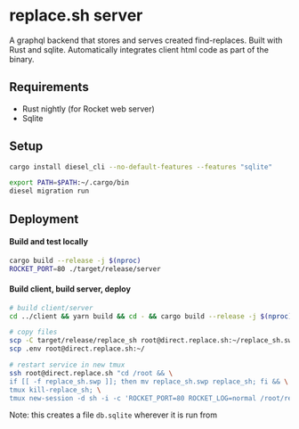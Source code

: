 # replace.sh server
A graphql backend that stores and serves created find-replaces. Built with Rust and sqlite. Automatically integrates client html code as part of the binary.

## Requirements

- Rust nightly (for Rocket web server)
- Sqlite

## Setup

```bash
cargo install diesel_cli --no-default-features --features "sqlite"

export PATH=$PATH:~/.cargo/bin
diesel migration run
```

## Deployment

#### Build and test locally
```bash
cargo build --release -j $(nproc)
ROCKET_PORT=80 ./target/release/server
```

#### Build client, build server, deploy
```bash
# build client/server
cd ../client && yarn build && cd - && cargo build --release -j $(nproc)

# copy files
scp -C target/release/replace_sh root@direct.replace.sh:~/replace_sh.swp
scp .env root@direct.replace.sh:~/

# restart service in new tmux
ssh root@direct.replace.sh "cd /root && \
if [[ -f replace_sh.swp ]]; then mv replace_sh.swp replace_sh; fi && \
tmux kill-replace_sh; \
tmux new-session -d sh -i -c 'ROCKET_PORT=80 ROCKET_LOG=normal /root/replace_sh'"
```
Note: this creates a file `db.sqlite` wherever it is run from
